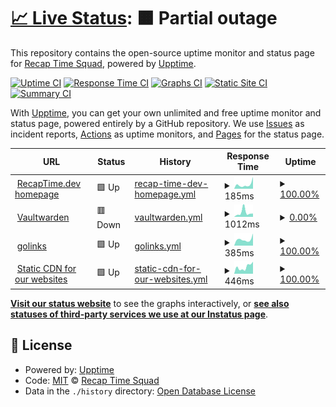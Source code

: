 # [📈 Live Status](https://status.recaptime.eu.org): <!--live status--> **🟧 Partial outage**

This repository contains the open-source uptime monitor and status page for [Recap Time Squad](https://recaptime.eu.org), powered by [Upptime](https://github.com/upptime/upptime).

[![Uptime CI](https://github.com/RecapTime/infra-monitoring/workflows/Uptime%20CI/badge.svg)](https://github.com/RecapTime/infra-monitoring/actions?query=workflow%3A%22Uptime+CI%22)
[![Response Time CI](https://github.com/RecapTime/infra-monitoring/workflows/Response%20Time%20CI/badge.svg)](https://github.com/RecapTime/infra-monitoring/actions?query=workflow%3A%22Response+Time+CI%22)
[![Graphs CI](https://github.com/RecapTime/infra-monitoring/workflows/Graphs%20CI/badge.svg)](https://github.com/RecapTime/infra-monitoring/actions?query=workflow%3A%22Graphs+CI%22)
[![Static Site CI](https://github.com/RecapTime/infra-monitoring/workflows/Static%20Site%20CI/badge.svg)](https://github.com/RecapTime/infra-monitoring/actions?query=workflow%3A%22Static+Site+CI%22)
[![Summary CI](https://github.com/RecapTime/infra-monitoring/workflows/Summary%20CI/badge.svg)](https://github.com/RecapTime/infra-monitoring/actions?query=workflow%3A%22Summary+CI%22)

With [Upptime](https://upptime.js.org), you can get your own unlimited and free uptime monitor and status page, powered entirely by a GitHub repository. We use [Issues](https://github.com/RecapTime/infra-monitoring/issues) as incident reports, [Actions](https://github.com/RecapTime/infra-monitoring/actions) as uptime monitors, and [Pages](https://status.recaptime.eu.org) for the status page.

<!--start: status pages-->
<!-- This summary is generated by Upptime (https://github.com/upptime/upptime) -->
<!-- Do not edit this manually, your changes will be overwritten -->
<!-- prettier-ignore -->
| URL | Status | History | Response Time | Uptime |
| --- | ------ | ------- | ------------- | ------ |
| <img alt="" src="https://icons.duckduckgo.com/ip3/recaptime.dev.ico" height="13"> [RecapTime.dev homepage](https://recaptime.dev) | 🟩 Up | [recap-time-dev-homepage.yml](https://github.com/recaptime-dev/infra-monitoring/commits/HEAD/history/recap-time-dev-homepage.yml) | <details><summary><img alt="Response time graph" src="./graphs/recap-time-dev-homepage/response-time-week.png" height="20"> 185ms</summary><br><a href="https://status.recaptime.dev/history/recap-time-dev-homepage"><img alt="Response time 342" src="https://img.shields.io/endpoint?url=https%3A%2F%2Fraw.githubusercontent.com%2Frecaptime-dev%2Finfra-monitoring%2FHEAD%2Fapi%2Frecap-time-dev-homepage%2Fresponse-time.json"></a><br><a href="https://status.recaptime.dev/history/recap-time-dev-homepage"><img alt="24-hour response time 120" src="https://img.shields.io/endpoint?url=https%3A%2F%2Fraw.githubusercontent.com%2Frecaptime-dev%2Finfra-monitoring%2FHEAD%2Fapi%2Frecap-time-dev-homepage%2Fresponse-time-day.json"></a><br><a href="https://status.recaptime.dev/history/recap-time-dev-homepage"><img alt="7-day response time 185" src="https://img.shields.io/endpoint?url=https%3A%2F%2Fraw.githubusercontent.com%2Frecaptime-dev%2Finfra-monitoring%2FHEAD%2Fapi%2Frecap-time-dev-homepage%2Fresponse-time-week.json"></a><br><a href="https://status.recaptime.dev/history/recap-time-dev-homepage"><img alt="30-day response time 235" src="https://img.shields.io/endpoint?url=https%3A%2F%2Fraw.githubusercontent.com%2Frecaptime-dev%2Finfra-monitoring%2FHEAD%2Fapi%2Frecap-time-dev-homepage%2Fresponse-time-month.json"></a><br><a href="https://status.recaptime.dev/history/recap-time-dev-homepage"><img alt="1-year response time 266" src="https://img.shields.io/endpoint?url=https%3A%2F%2Fraw.githubusercontent.com%2Frecaptime-dev%2Finfra-monitoring%2FHEAD%2Fapi%2Frecap-time-dev-homepage%2Fresponse-time-year.json"></a></details> | <details><summary><a href="https://status.recaptime.dev/history/recap-time-dev-homepage">100.00%</a></summary><a href="https://status.recaptime.dev/history/recap-time-dev-homepage"><img alt="All-time uptime 100.00%" src="https://img.shields.io/endpoint?url=https%3A%2F%2Fraw.githubusercontent.com%2Frecaptime-dev%2Finfra-monitoring%2FHEAD%2Fapi%2Frecap-time-dev-homepage%2Fuptime.json"></a><br><a href="https://status.recaptime.dev/history/recap-time-dev-homepage"><img alt="24-hour uptime 100.00%" src="https://img.shields.io/endpoint?url=https%3A%2F%2Fraw.githubusercontent.com%2Frecaptime-dev%2Finfra-monitoring%2FHEAD%2Fapi%2Frecap-time-dev-homepage%2Fuptime-day.json"></a><br><a href="https://status.recaptime.dev/history/recap-time-dev-homepage"><img alt="7-day uptime 100.00%" src="https://img.shields.io/endpoint?url=https%3A%2F%2Fraw.githubusercontent.com%2Frecaptime-dev%2Finfra-monitoring%2FHEAD%2Fapi%2Frecap-time-dev-homepage%2Fuptime-week.json"></a><br><a href="https://status.recaptime.dev/history/recap-time-dev-homepage"><img alt="30-day uptime 100.00%" src="https://img.shields.io/endpoint?url=https%3A%2F%2Fraw.githubusercontent.com%2Frecaptime-dev%2Finfra-monitoring%2FHEAD%2Fapi%2Frecap-time-dev-homepage%2Fuptime-month.json"></a><br><a href="https://status.recaptime.dev/history/recap-time-dev-homepage"><img alt="1-year uptime 100.00%" src="https://img.shields.io/endpoint?url=https%3A%2F%2Fraw.githubusercontent.com%2Frecaptime-dev%2Finfra-monitoring%2FHEAD%2Fapi%2Frecap-time-dev-homepage%2Fuptime-year.json"></a></details>
| <img alt="" src="https://icons.duckduckgo.com/ip3/vault.recaptime.dev.ico" height="13"> [Vaultwarden](https://vault.recaptime.dev/alive) | 🟥 Down | [vaultwarden.yml](https://github.com/recaptime-dev/infra-monitoring/commits/HEAD/history/vaultwarden.yml) | <details><summary><img alt="Response time graph" src="./graphs/vaultwarden/response-time-week.png" height="20"> 1012ms</summary><br><a href="https://status.recaptime.dev/history/vaultwarden"><img alt="Response time 718" src="https://img.shields.io/endpoint?url=https%3A%2F%2Fraw.githubusercontent.com%2Frecaptime-dev%2Finfra-monitoring%2FHEAD%2Fapi%2Fvaultwarden%2Fresponse-time.json"></a><br><a href="https://status.recaptime.dev/history/vaultwarden"><img alt="24-hour response time 577" src="https://img.shields.io/endpoint?url=https%3A%2F%2Fraw.githubusercontent.com%2Frecaptime-dev%2Finfra-monitoring%2FHEAD%2Fapi%2Fvaultwarden%2Fresponse-time-day.json"></a><br><a href="https://status.recaptime.dev/history/vaultwarden"><img alt="7-day response time 1012" src="https://img.shields.io/endpoint?url=https%3A%2F%2Fraw.githubusercontent.com%2Frecaptime-dev%2Finfra-monitoring%2FHEAD%2Fapi%2Fvaultwarden%2Fresponse-time-week.json"></a><br><a href="https://status.recaptime.dev/history/vaultwarden"><img alt="30-day response time 754" src="https://img.shields.io/endpoint?url=https%3A%2F%2Fraw.githubusercontent.com%2Frecaptime-dev%2Finfra-monitoring%2FHEAD%2Fapi%2Fvaultwarden%2Fresponse-time-month.json"></a><br><a href="https://status.recaptime.dev/history/vaultwarden"><img alt="1-year response time 645" src="https://img.shields.io/endpoint?url=https%3A%2F%2Fraw.githubusercontent.com%2Frecaptime-dev%2Finfra-monitoring%2FHEAD%2Fapi%2Fvaultwarden%2Fresponse-time-year.json"></a></details> | <details><summary><a href="https://status.recaptime.dev/history/vaultwarden">0.00%</a></summary><a href="https://status.recaptime.dev/history/vaultwarden"><img alt="All-time uptime 86.92%" src="https://img.shields.io/endpoint?url=https%3A%2F%2Fraw.githubusercontent.com%2Frecaptime-dev%2Finfra-monitoring%2FHEAD%2Fapi%2Fvaultwarden%2Fuptime.json"></a><br><a href="https://status.recaptime.dev/history/vaultwarden"><img alt="24-hour uptime 0.00%" src="https://img.shields.io/endpoint?url=https%3A%2F%2Fraw.githubusercontent.com%2Frecaptime-dev%2Finfra-monitoring%2FHEAD%2Fapi%2Fvaultwarden%2Fuptime-day.json"></a><br><a href="https://status.recaptime.dev/history/vaultwarden"><img alt="7-day uptime 0.00%" src="https://img.shields.io/endpoint?url=https%3A%2F%2Fraw.githubusercontent.com%2Frecaptime-dev%2Finfra-monitoring%2FHEAD%2Fapi%2Fvaultwarden%2Fuptime-week.json"></a><br><a href="https://status.recaptime.dev/history/vaultwarden"><img alt="30-day uptime 0.00%" src="https://img.shields.io/endpoint?url=https%3A%2F%2Fraw.githubusercontent.com%2Frecaptime-dev%2Finfra-monitoring%2FHEAD%2Fapi%2Fvaultwarden%2Fuptime-month.json"></a><br><a href="https://status.recaptime.dev/history/vaultwarden"><img alt="1-year uptime 70.78%" src="https://img.shields.io/endpoint?url=https%3A%2F%2Fraw.githubusercontent.com%2Frecaptime-dev%2Finfra-monitoring%2FHEAD%2Fapi%2Fvaultwarden%2Fuptime-year.json"></a></details>
| <img alt="" src="https://icons.duckduckgo.com/ip3/go.recaptime.dev.ico" height="13"> [golinks](https://go.recaptime.dev/ping) | 🟩 Up | [golinks.yml](https://github.com/recaptime-dev/infra-monitoring/commits/HEAD/history/golinks.yml) | <details><summary><img alt="Response time graph" src="./graphs/golinks/response-time-week.png" height="20"> 385ms</summary><br><a href="https://status.recaptime.dev/history/golinks"><img alt="Response time 541" src="https://img.shields.io/endpoint?url=https%3A%2F%2Fraw.githubusercontent.com%2Frecaptime-dev%2Finfra-monitoring%2FHEAD%2Fapi%2Fgolinks%2Fresponse-time.json"></a><br><a href="https://status.recaptime.dev/history/golinks"><img alt="24-hour response time 317" src="https://img.shields.io/endpoint?url=https%3A%2F%2Fraw.githubusercontent.com%2Frecaptime-dev%2Finfra-monitoring%2FHEAD%2Fapi%2Fgolinks%2Fresponse-time-day.json"></a><br><a href="https://status.recaptime.dev/history/golinks"><img alt="7-day response time 385" src="https://img.shields.io/endpoint?url=https%3A%2F%2Fraw.githubusercontent.com%2Frecaptime-dev%2Finfra-monitoring%2FHEAD%2Fapi%2Fgolinks%2Fresponse-time-week.json"></a><br><a href="https://status.recaptime.dev/history/golinks"><img alt="30-day response time 451" src="https://img.shields.io/endpoint?url=https%3A%2F%2Fraw.githubusercontent.com%2Frecaptime-dev%2Finfra-monitoring%2FHEAD%2Fapi%2Fgolinks%2Fresponse-time-month.json"></a><br><a href="https://status.recaptime.dev/history/golinks"><img alt="1-year response time 478" src="https://img.shields.io/endpoint?url=https%3A%2F%2Fraw.githubusercontent.com%2Frecaptime-dev%2Finfra-monitoring%2FHEAD%2Fapi%2Fgolinks%2Fresponse-time-year.json"></a></details> | <details><summary><a href="https://status.recaptime.dev/history/golinks">100.00%</a></summary><a href="https://status.recaptime.dev/history/golinks"><img alt="All-time uptime 99.89%" src="https://img.shields.io/endpoint?url=https%3A%2F%2Fraw.githubusercontent.com%2Frecaptime-dev%2Finfra-monitoring%2FHEAD%2Fapi%2Fgolinks%2Fuptime.json"></a><br><a href="https://status.recaptime.dev/history/golinks"><img alt="24-hour uptime 100.00%" src="https://img.shields.io/endpoint?url=https%3A%2F%2Fraw.githubusercontent.com%2Frecaptime-dev%2Finfra-monitoring%2FHEAD%2Fapi%2Fgolinks%2Fuptime-day.json"></a><br><a href="https://status.recaptime.dev/history/golinks"><img alt="7-day uptime 100.00%" src="https://img.shields.io/endpoint?url=https%3A%2F%2Fraw.githubusercontent.com%2Frecaptime-dev%2Finfra-monitoring%2FHEAD%2Fapi%2Fgolinks%2Fuptime-week.json"></a><br><a href="https://status.recaptime.dev/history/golinks"><img alt="30-day uptime 100.00%" src="https://img.shields.io/endpoint?url=https%3A%2F%2Fraw.githubusercontent.com%2Frecaptime-dev%2Finfra-monitoring%2FHEAD%2Fapi%2Fgolinks%2Fuptime-month.json"></a><br><a href="https://status.recaptime.dev/history/golinks"><img alt="1-year uptime 99.76%" src="https://img.shields.io/endpoint?url=https%3A%2F%2Fraw.githubusercontent.com%2Frecaptime-dev%2Finfra-monitoring%2FHEAD%2Fapi%2Fgolinks%2Fuptime-year.json"></a></details>
| <img alt="" src="https://icons.duckduckgo.com/ip3/static.rtdevcdn.net.eu.org.ico" height="13"> [Static CDN for our websites](https://static.rtdevcdn.net.eu.org/ping) | 🟩 Up | [static-cdn-for-our-websites.yml](https://github.com/recaptime-dev/infra-monitoring/commits/HEAD/history/static-cdn-for-our-websites.yml) | <details><summary><img alt="Response time graph" src="./graphs/static-cdn-for-our-websites/response-time-week.png" height="20"> 446ms</summary><br><a href="https://status.recaptime.dev/history/static-cdn-for-our-websites"><img alt="Response time 1142" src="https://img.shields.io/endpoint?url=https%3A%2F%2Fraw.githubusercontent.com%2Frecaptime-dev%2Finfra-monitoring%2FHEAD%2Fapi%2Fstatic-cdn-for-our-websites%2Fresponse-time.json"></a><br><a href="https://status.recaptime.dev/history/static-cdn-for-our-websites"><img alt="24-hour response time 513" src="https://img.shields.io/endpoint?url=https%3A%2F%2Fraw.githubusercontent.com%2Frecaptime-dev%2Finfra-monitoring%2FHEAD%2Fapi%2Fstatic-cdn-for-our-websites%2Fresponse-time-day.json"></a><br><a href="https://status.recaptime.dev/history/static-cdn-for-our-websites"><img alt="7-day response time 446" src="https://img.shields.io/endpoint?url=https%3A%2F%2Fraw.githubusercontent.com%2Frecaptime-dev%2Finfra-monitoring%2FHEAD%2Fapi%2Fstatic-cdn-for-our-websites%2Fresponse-time-week.json"></a><br><a href="https://status.recaptime.dev/history/static-cdn-for-our-websites"><img alt="30-day response time 564" src="https://img.shields.io/endpoint?url=https%3A%2F%2Fraw.githubusercontent.com%2Frecaptime-dev%2Finfra-monitoring%2FHEAD%2Fapi%2Fstatic-cdn-for-our-websites%2Fresponse-time-month.json"></a><br><a href="https://status.recaptime.dev/history/static-cdn-for-our-websites"><img alt="1-year response time 1211" src="https://img.shields.io/endpoint?url=https%3A%2F%2Fraw.githubusercontent.com%2Frecaptime-dev%2Finfra-monitoring%2FHEAD%2Fapi%2Fstatic-cdn-for-our-websites%2Fresponse-time-year.json"></a></details> | <details><summary><a href="https://status.recaptime.dev/history/static-cdn-for-our-websites">100.00%</a></summary><a href="https://status.recaptime.dev/history/static-cdn-for-our-websites"><img alt="All-time uptime 99.57%" src="https://img.shields.io/endpoint?url=https%3A%2F%2Fraw.githubusercontent.com%2Frecaptime-dev%2Finfra-monitoring%2FHEAD%2Fapi%2Fstatic-cdn-for-our-websites%2Fuptime.json"></a><br><a href="https://status.recaptime.dev/history/static-cdn-for-our-websites"><img alt="24-hour uptime 100.00%" src="https://img.shields.io/endpoint?url=https%3A%2F%2Fraw.githubusercontent.com%2Frecaptime-dev%2Finfra-monitoring%2FHEAD%2Fapi%2Fstatic-cdn-for-our-websites%2Fuptime-day.json"></a><br><a href="https://status.recaptime.dev/history/static-cdn-for-our-websites"><img alt="7-day uptime 100.00%" src="https://img.shields.io/endpoint?url=https%3A%2F%2Fraw.githubusercontent.com%2Frecaptime-dev%2Finfra-monitoring%2FHEAD%2Fapi%2Fstatic-cdn-for-our-websites%2Fuptime-week.json"></a><br><a href="https://status.recaptime.dev/history/static-cdn-for-our-websites"><img alt="30-day uptime 100.00%" src="https://img.shields.io/endpoint?url=https%3A%2F%2Fraw.githubusercontent.com%2Frecaptime-dev%2Finfra-monitoring%2FHEAD%2Fapi%2Fstatic-cdn-for-our-websites%2Fuptime-month.json"></a><br><a href="https://status.recaptime.dev/history/static-cdn-for-our-websites"><img alt="1-year uptime 99.06%" src="https://img.shields.io/endpoint?url=https%3A%2F%2Fraw.githubusercontent.com%2Frecaptime-dev%2Finfra-monitoring%2FHEAD%2Fapi%2Fstatic-cdn-for-our-websites%2Fuptime-year.json"></a></details>

<!--end: status pages-->

[**Visit our status website**](https://status.recaptime.eu.org) to see the graphs interactively, or [**see also statuses of third-party services we use at our Instatus page**](https://recaptimesquad.instatus.com).

## 📄 License

- Powered by: [Upptime](https://github.com/upptime/upptime)
- Code: [MIT](./LICENSE) © [Recap Time Squad](https://recaptime.eu.org)
- Data in the `./history` directory: [Open Database License](https://opendatacommons.org/licenses/odbl/1-0/)
